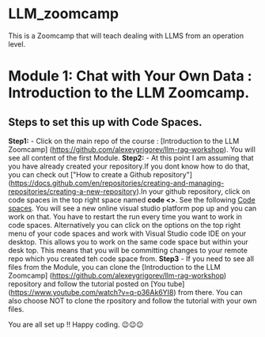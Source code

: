 # LLM_zoomcamp
This is a Zoomcamp that will teach dealing with LLMS from an operation level.

# Module 1: Chat with Your Own Data : Introduction to the LLM Zoomcamp.

## Steps to set this up with Code Spaces.
**Step1:** - Click on the main repo of the course : [Introduction to the LLM Zoomcamp] (https://github.com/alexeygrigorev/llm-rag-workshop). You will see all content of the first Module.
**Step2:** - At this point I am assuming that you have already created your repository.If you dont know how to do that, you can check out ["How to create a Github repository"] (https://docs.github.com/en/repositories/creating-and-managing-repositories/creating-a-new-repository).In your github repository, click on code spaces in the top right space named **code <>**. See the following  [Code spaces](image.png). You will see a new online visual studio platform pop up and you can work on that. You have to restart the run every time you want to work in code spaces. Alternatively you can click on the options on the top right menu of your code spaces and work with Visual Studio code IDE on your desktop. This allows you to work on the same code space but within your desk top. This means that you will be committing changes to your remote repo which you created teh code space from.
**Step3** - If you need to see all files from the Module, you can clone the [Introduction to the LLM Zoomcamp] (https://github.com/alexeygrigorev/llm-rag-workshop) repository and follow the tutorial posted on [You tube] (https://www.youtube.com/watch?v=q-p36Ak6YI8) from there. You can also choose NOT to clone the rpository and follow the tutorial with your own files.

You are all set up !! Happy coding. :wink:😉😉